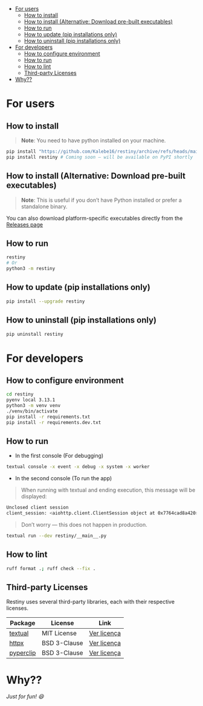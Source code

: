 
- [For users](#for-users)
  - [How to install](#how-to-install)
  - [How to install (Alternative: Download pre-built executables)](#how-to-install-alternative-download-pre-built-executables)
  - [How to run](#how-to-run)
  - [How to update (pip installations only)](#how-to-update-pip-installations-only)
  - [How to uninstall (pip installations only)](#how-to-uninstall-pip-installations-only)
- [For developers](#for-developers)
  - [How to configure environment](#how-to-configure-environment)
  - [How to run](#how-to-run-1)
  - [How to lint](#how-to-lint)
  - [Third-party Licenses](#third-party-licenses)
- [Why??](#why)

# For users

## How to install

> **Note**: You need to have python installed on your machine.

```bash
pip install "https://github.com/Kalebe16/restiny/archive/refs/heads/main.zip"
pip install restiny # Coming soon — will be available on PyPI shortly
```

## How to install (Alternative: Download pre-built executables)

> **Note**: This is useful if you don’t have Python installed or prefer a standalone binary.

You can also download platform-specific executables directly from the [Releases page](https://github.com/Kalebe16/restiny/releases)

## How to run
```bash
restiny
# Or
python3 -m restiny
```

## How to update (pip installations only)
```bash
pip install --upgrade restiny
```

## How to uninstall (pip installations only)
```bash
pip uninstall restiny
```

# For developers

## How to configure environment
```bash
cd restiny
pyenv local 3.13.1
python3 -m venv venv
./venv/bin/activate
pip install -r requirements.txt
pip install -r requirements.dev.txt
```

## How to run
- In the first console (For debugging)
```bash
textual console -x event -x debug -x system -x worker
```

- In the second console (To run the app)
> When running with textual and ending execution, this message will be displayed:
```bash
Unclosed client session
client_session: <aiohttp.client.ClientSession object at 0x7764cad8a420>
```
> Don’t worry — this does not happen in production.
```bash
textual run --dev restiny/__main__.py
```

## How to lint
```bash
ruff format .; ruff check --fix .
```

## Third-party Licenses

Restiny uses several third-party libraries, each with their respective licenses.

| Package                                                    | License       | Link                                                                          |
|------------------------------------------------------------|---------------|-------------------------------------------------------------------------------|
| [textual](https://github.com/Textualize/textual)           | MIT License   | [Ver licença](https://github.com/Textualize/textual/blob/main/LICENSE)        |
| [httpx](https://github.com/encode/httpx)                   | BSD 3-Clause  | [Ver licença](https://github.com/encode/httpx/blob/master/LICENSE.md)         |
| [pyperclip](https://github.com/asweigart/pyperclip)        | BSD 3-Clause  | [Ver licença](https://github.com/asweigart/pyperclip/blob/master/LICENSE.txt) |


# Why??

_Just for fun! 😄_
